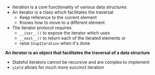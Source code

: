 - Iteration is a core functionality of various data structures
- An iterator is a class which facilitates the traversal
    - Keep reference to the current element
    - Knows how to move to a different element
- The iterator protocol requires
    - `__iter__()` to expose the iterator which uses
    - `__next__()` to return each of the iterated elements or
    - raise `StopIteration` when it's done

**An iterator is an object that facilitates the traversal of a data structure**

- Stateful iterators cannot be recursive and are complex to implement
- `yield` allows for much more succinct iteration